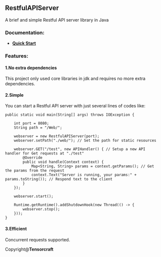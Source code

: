 ## RestfulAPIServer
A brief and simple Restful API server library in Java

### Documentation:
+ [**Quick Start**](https://github.com/Blocker45/RestfulAPIServer/blob/main/doc/QuickStart.md)

### Features:
#### 1.No extra dependencies
This project only used core libraries in jdk and requires no more extra dependencies.
#### 2.Simple
You can start a Restful API server with just several lines of codes like:
```
public static void main(String[] args) throws IOException {

    int port = 8080;
    String path = "/Web/";

    webserver = new RestfulAPIServer(port);
    webserver.setPath("./web/"); // Set the path for static resources

    webserver.GET("/test", new APIHandler() { // Setup a new API handler for Get requests at "./test"
        @Override
        public void handle(Context context) {
            Map<String, String> params = context.getParams(); // Get the params from the request
            context.Text("Server is running, your params:" + params.toString()); // Respond text to the client
        }
    });

    webserver.start();

    Runtime.getRuntime().addShutdownHook(new Thread(() -> {
        webserver.stop();
    }));
}
```
#### 3.Efficient
Concurrent requests supported.

Copyright@**Tensorcraft**
